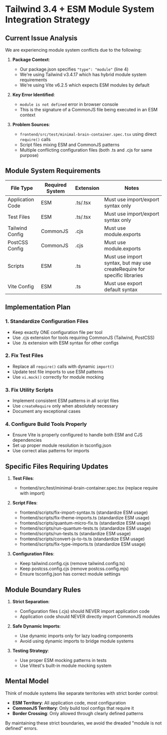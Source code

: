 # Tailwind 3.4 + ESM Module System Integration Strategy

## Current Issue Analysis

We are experiencing module system conflicts due to the following:

1. **Package Context**: 
   - Our package.json specifies `"type": "module"` (line 4)
   - We're using Tailwind v3.4.17 which has hybrid module system requirements
   - We're using Vite v6.2.5 which expects ESM modules by default

2. **Key Error Identified**: 
   - `module is not defined` error in browser console
   - This is the signature of a CommonJS file being executed in an ESM context

3. **Problem Sources**:
   - `frontend/src/test/minimal-brain-container.spec.tsx` using direct `require()` calls
   - Script files mixing ESM and CommonJS patterns
   - Multiple conflicting configuration files (both .ts and .cjs for same purpose)

## Module System Requirements

| File Type | Required System | Extension | Notes |
|-----------|----------------|-----------|-------|
| Application Code | ESM | .ts/.tsx | Must use import/export syntax only |
| Test Files | ESM | .ts/.tsx | Must use import/export syntax only |
| Tailwind Config | CommonJS | .cjs | Must use module.exports |
| PostCSS Config | CommonJS | .cjs | Must use module.exports |
| Scripts | ESM | .ts | Must use import syntax, but may use createRequire for specific libraries |
| Vite Config | ESM | .ts | Must use export default syntax |

## Implementation Plan

### 1. Standardize Configuration Files

- Keep exactly ONE configuration file per tool
- Use .cjs extension for tools requiring CommonJS (Tailwind, PostCSS)
- Use .ts extension with ESM syntax for other configs

### 2. Fix Test Files

- Replace all `require()` calls with dynamic `import()`
- Update test file imports to use ESM patterns
- Use `vi.mock()` correctly for module mocking

### 3. Fix Utility Scripts

- Implement consistent ESM patterns in all script files
- Use `createRequire` only when absolutely necessary
- Document any exceptional cases

### 4. Configure Build Tools Properly

- Ensure Vite is properly configured to handle both ESM and CJS dependencies
- Set up proper module resolution in tsconfig.json
- Use correct alias patterns for imports

## Specific Files Requiring Updates

1. **Test Files**:
   - frontend/src/test/minimal-brain-container.spec.tsx (replace require with import)

2. **Script Files**:
   - frontend/scripts/fix-import-syntax.ts (standardize ESM usage)
   - frontend/scripts/fix-theme-imports.ts (standardize ESM usage)
   - frontend/scripts/quantum-micro-fix.ts (standardize ESM usage)
   - frontend/scripts/run-quantum-tests.ts (standardize ESM usage)
   - frontend/scripts/run-tests.ts (standardize ESM usage)
   - frontend/scripts/convert-js-to-ts.ts (standardize ESM usage)
   - frontend/scripts/fix-type-imports.ts (standardize ESM usage)

3. **Configuration Files**:
   - Keep tailwind.config.cjs (remove tailwind.config.ts)
   - Keep postcss.config.cjs (remove postcss.config.mjs)
   - Ensure tsconfig.json has correct module settings

## Module Boundary Rules

1. **Strict Separation**:
   - Configuration files (.cjs) should NEVER import application code
   - Application code should NEVER directly import CommonJS modules

2. **Safe Dynamic Imports**:
   - Use dynamic imports only for lazy loading components 
   - Avoid using dynamic imports to bridge module systems

3. **Testing Strategy**:
   - Use proper ESM mocking patterns in tests
   - Use Vitest's built-in module mocking system

## Mental Model

Think of module systems like separate territories with strict border control:

- **ESM Territory**: All application code, most configuration
- **CommonJS Territory**: Only build tool configs that require it
- **Border Crossing**: Only allowed through clearly defined patterns

By maintaining these strict boundaries, we avoid the dreaded "module is not defined" errors.